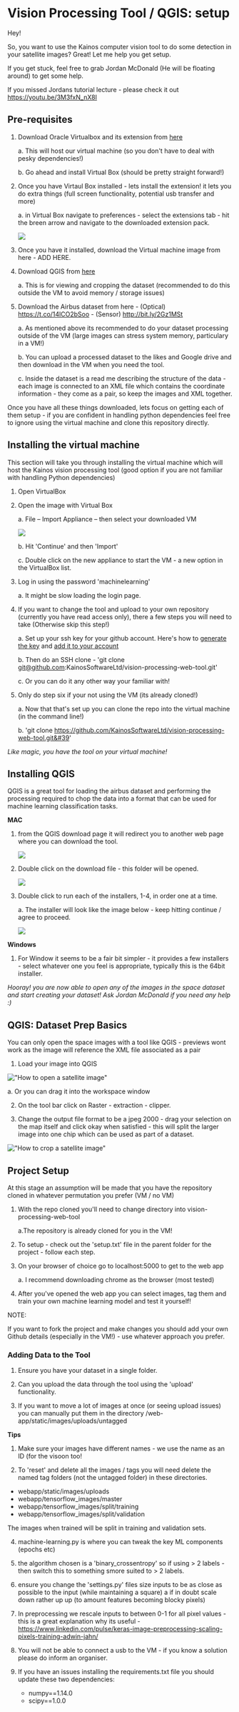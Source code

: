 # Vision Processing Tool / QGIS: setup

Hey!

So, you want to use the Kainos computer vision tool to do some detection in your satellite images? Great! Let me help you get setup.

If you get stuck, feel free to grab Jordan McDonald (He will be floating around) to get some help.

If you missed Jordans tutorial lecture - please check it out https://youtu.be/3M3fxN_nX8I


## Pre-requisites

1. Download Oracle Virtualbox and its extension from [here](https://www.virtualbox.org/wiki/Downloads) 

      a. This will host our virtual machine (so you don&#39;t have to deal with pesky dependencies!) 
      
      b. Go ahead and install Virtual Box (should be pretty straight forward!)
      
2. Once you have Virtaul Box installed - lets install the extension! it lets you do extra things (full screen functionality, potential usb transfer and more)

      a. in Virtual Box navigate to preferences - select the extensions tab - hit the breen arrow and navigate to the downloaded extension pack.
      
      ![](https://github.com/KainosSoftwareLtd/vision-processing-web-tool/blob/master/Screen%20Shot%202018-02-15%20at%2012.47.48.png)
      
2. Once you have it installed, download the Virtual machine image from here - ADD HERE.

3. Download QGIS from [here](https://qgis.org/en/site/forusers/download.html)

      a. This is for viewing and cropping the dataset (recommended to do this outside the VM to avoid memory / storage issues)

4. Download the Airbus dataset from here - (Optical) https://t.co/14lCO2bSoo - (Sensor) http://bit.ly/2Gz1MSt 

      a. As mentioned above its recommended to do your dataset processing outside of the VM (large images can stress system memory, particulary in a VM!)
      
      b. You can upload a processed dataset to the likes and Google drive and then download in the VM when you need the tool.
      
      c. Inside the dataset is a read me describing the structure of the data - each image is connected to an XML file which           contains the coordinate information - they come as a pair, so keep the images and XML together.


Once you have all these things downloaded, lets focus on getting each of them setup - if you are confident in handling python dependencies feel free to ignore using the virtual machine and clone this repository directly.

## Installing the virtual machine

This section will take you through installing the virtual machine which will host the Kainos vision processing tool (good option if you are not familiar with handling Python dependencies)

1. Open VirtualBox

2. Open the image with Virtual Box 

      a. File – Import Appliance – then select your downloaded VM
      
      ![](https://i.imgur.com/VM8tRFP.png)
      
      b. Hit 'Continue' and then 'Import'
      
      c. Double click on the new appliance to start the VM - a new option in the VirtualBox list.
  

4. Log in using the password &#39;machinelearning&#39;

      a. It might be slow loading the login page.
      
5. If you want to change the tool and upload to your own repository (currently you have read access only), there a few steps you will need to take (Otherwise skip this step!)

      a. Set up your ssh key for your github account. Here&#39;s how to [generate the key](https://help.github.com/articles/generating-a-new-ssh-key-and-adding-it-to-the-ssh-agent/) and [add it to your account](https://help.github.com/articles/adding-a-new-ssh-key-to-your-github-account/)
      
      b. Then do an SSH clone - 'git clone git@github.com:KainosSoftwareLtd/vision-processing-web-tool.git'
      
      c. Or you can do it any other way your familiar with! 
      
6. Only do step six if your not using the VM (its already cloned!)

      a. Now that that&#39;s set up you can clone the repo into the virtual machine (in the command line!)

      b. &#39;git clone https://github.com/KainosSoftwareLtd/vision-processing-web-tool.git&#39'

_Like magic, you have the tool on your virtual machine!_

## Installing QGIS

QGIS is a great tool for loading the airbus dataset and performing the processing required to chop the data into a format that can be used for machine learning classification tasks.

**MAC**

1. from the QGIS download page it will redirect you to another web page where you can download the tool.

      ![](https://github.com/KainosSoftwareLtd/vision-processing-web-tool/blob/master/Screen%20Shot%202018-02-14%20at%2016.47.24.png)

2. Double click on the download file - this folder will be opened.

      ![](https://github.com/KainosSoftwareLtd/vision-processing-web-tool/blob/master/Screen%20Shot%202018-02-14%20at%2016.50.52.png)
      
3. Double click to run each of the installers, 1-4, in order one at a time.

      a. The installer will look like the image below - keep hitting continue / agree to proceed.
      
      ![](https://github.com/KainosSoftwareLtd/vision-processing-web-tool/blob/master/installs.png)

**Windows**

1. For Window it seems to be a fair bit simpler - it provides a few installers - select whatever one you feel is appropriate, typically this is the 64bit installer.

_Hooray! you are now able to open any of the images in the space dataset and start creating your dataset! Ask Jordan McDonald if you need any help :)_

## QGIS: Dataset Prep Basics

You can only open the space images with a tool like QGIS - previews wont work as the image will reference the XML file associated as a pair

1. Load your image into QGIS

!["How to open a satellite image"](https://github.com/KainosSoftwareLtd/vision-processing-web-tool/blob/master/Screen%20Shot%202018-02-13%20at%2009.15.48.png?raw=true)

  a. Or you can drag it into the workspace window

2. On the tool bar click on Raster - extraction - clipper.

3. Change the output file format to be a jpeg 2000 - drag your selection on the map itself and click okay when satisfied - this will split the larger image into one chip which can be used as part of a dataset.

!["How to crop a satellite image"](https://github.com/KainosSoftwareLtd/vision-processing-web-tool/blob/master/Screen%20Shot%202018-02-13%20at%2009.24.07.png?raw=true)

## Project Setup

At this stage an assumption will be made that you have the repository cloned in whatever permutation you prefer (VM / no VM)

1. With the repo cloned you&#39;ll need to change directory into vision-processing-web-tool

      a.The repository is already cloned for you in the VM!

2. To setup - check out the 'setup.txt' file in the parent folder for the project - follow each step.

3. On your browser of choice go to localhost:5000 to get to the web app

      a. I recommend downloading chrome as the browser (most tested)

4. After you&#39;ve opened the web app you can select images, tag them and train your own machine learning model and test it yourself!

NOTE:

If you want to fork the project and make changes you should add your own Github details (especially in the VM!) - use whatever approach you prefer.

### Adding Data to the Tool

1. Ensure you have your dataset in a single folder.

2. Can you upload the data through the tool using the 'upload' functionality.

3. If you want to move a lot of images at once (or seeing upload issues) you can manually put them in the directory /web-app/static/images/uploads/untagged

**Tips**

1. Make sure your images have different names - we use the name as an ID (for the visoon too!

2. To 'reset' and delete all the images / tags you will need delete the named tag folders (not the untagged folder) in these directories.

- webapp/static/images/uploads
- webapp/tensorflow_images/master
- webapp/tensorflow_images/split/training
- webapp/tensorflow_images/split/validation

The images when trained will be split in training and validation sets.

4. machine-learning.py is where you can tweak the key ML components (epochs etc)

5. the algorithm chosen is a 'binary_crossentropy' so if using > 2 labels - then switch this to something smore suited to > 2 labels.

6. ensure you change the 'settings.py' files size inputs to be as close as possible to the input (while maintaining a square)
      a if in doubt scale down rather up up (to amount features becoming blocky pixels)

7. In preprocessing we rescale inputs to between 0-1 for all pixel values - this is a great explanation why its useful - https://www.linkedin.com/pulse/keras-image-preprocessing-scaling-pixels-training-adwin-jahn/

8. You will not be able to connect a usb to the VM - if you know a solution please do inform an organiser.

9. If you have an issues installing the requirements.txt file you should update these two dependencies:
      - numpy==1.14.0
      - scipy==1.0.0
